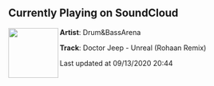 ## Currently Playing on SoundCloud

[<img align="left" width="100" src="https://i1.sndcdn.com/artworks-yIpSKJyWNwhgjh1V-rhUghQ-t50x50.png">](https://soundcloud.com/drumandbassarena/doctor-jeep-unreal-rohaan-remix)

**Artist**: Drum&BassArena 

**Track**: Doctor Jeep - Unreal (Rohaan Remix)

Last updated at 09/13/2020 20:44
